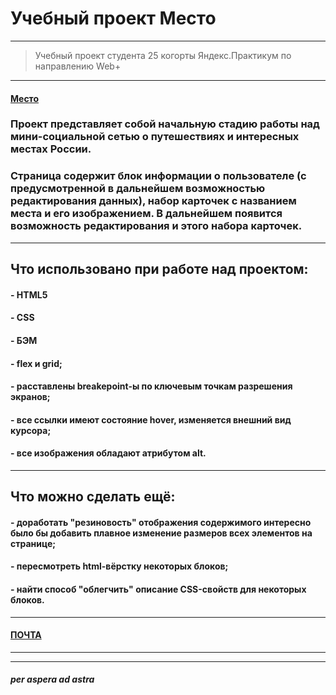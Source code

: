 # Учебный проект Место 
***
>Учебный проект студента 25 когорты Яндекс.Практикум
по направлению Web+  
***
#### [Место](https://iispiridonov.github.io/mesto-project/)

### Проект представляет собой начальную стадию работы над мини-социальной сетью о путешествиях и интересных местах России. 
### Страница содержит блок информации о пользователе (с предусмотренной в дальнейшем возможностью редактирования данных), набор карточек с названием места и его изображением. В дальнейшем появится возможность редактирования и этого набора карточек.  

***
## Что использовано при работе над проектом:
#### - HTML5
#### - CSS
#### - БЭМ  
#### - flex и grid;  
#### - расставлены breakepoint-ы по ключевым точкам разрешения экранов;
#### - все ссылки имеют состояние hover, изменяется внешний вид курсора;
#### - все изображения обладают атрибутом alt.  
***
## Что можно сделать ещё:  
#### - доработать "резиновость" отображения содержимого интересно было бы добавить плавное изменение размеров всех элементов на странице;
#### - пересмотреть html-вёрстку некоторых блоков;
#### - найти способ "облегчить" описание CSS-свойств для некоторых блоков.
***
#### [ПОЧТА](spiridonooff@yandex.ru "Пишите ;-)")
***
***
##### *per aspera ad astra* 